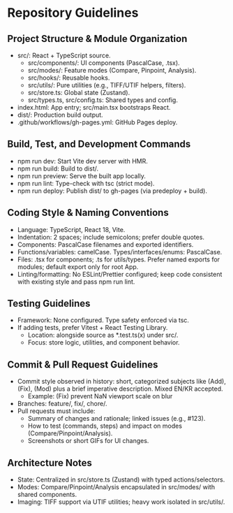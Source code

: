 # Repository Guidelines

## Project Structure & Module Organization
- src/: React + TypeScript source.
  - src/components/: UI components (PascalCase, .tsx).
  - src/modes/: Feature modes (Compare, Pinpoint, Analysis).
  - src/hooks/: Reusable hooks.
  - src/utils/: Pure utilities (e.g., TIFF/UTIF helpers, filters).
  - src/store.ts: Global state (Zustand).
  - src/types.ts, src/config.ts: Shared types and config.
- index.html: App entry; src/main.tsx bootstraps React.
- dist/: Production build output.
- .github/workflows/gh-pages.yml: GitHub Pages deploy.

## Build, Test, and Development Commands
- npm run dev: Start Vite dev server with HMR.
- npm run build: Build to dist/.
- npm run preview: Serve the built app locally.
- npm run lint: Type-check with tsc (strict mode).
- npm run deploy: Publish dist/ to gh-pages (via predeploy + build).

## Coding Style & Naming Conventions
- Language: TypeScript, React 18, Vite.
- Indentation: 2 spaces; include semicolons; prefer double quotes.
- Components: PascalCase filenames and exported identifiers.
- Functions/variables: camelCase. Types/interfaces/enums: PascalCase.
- Files: .tsx for components; .ts for utils/types. Prefer named exports for modules; default export only for root App.
- Linting/formatting: No ESLint/Prettier configured; keep code consistent with existing style and pass npm run lint.

## Testing Guidelines
- Framework: None configured. Type safety enforced via tsc.
- If adding tests, prefer Vitest + React Testing Library.
  - Location: alongside source as *.test.ts(x) under src/.
  - Focus: store logic, utilities, and component behavior.

## Commit & Pull Request Guidelines
- Commit style observed in history: short, categorized subjects like (Add), (Fix), (Mod) plus a brief imperative description. Mixed EN/KR accepted.
  - Example: (Fix) prevent NaN viewport scale on blur
- Branches: feature/<short-name>, fix/<short-name>, chore/<short-name>.
- Pull requests must include:
  - Summary of changes and rationale; linked issues (e.g., #123).
  - How to test (commands, steps) and impact on modes (Compare/Pinpoint/Analysis).
  - Screenshots or short GIFs for UI changes.

## Architecture Notes
- State: Centralized in src/store.ts (Zustand) with typed actions/selectors.
- Modes: Compare/Pinpoint/Analysis encapsulated in src/modes/ with shared components.
- Imaging: TIFF support via UTIF utilities; heavy work isolated in src/utils/.

